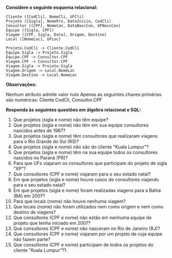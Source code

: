 **Considere o seguinte esquema relacional:**

```
Cliente ([CodCli], NomeCli, UFCli)
Projeto ([Sigla], NomePro, DataInicio, CodCli)
Consultor ([CPF], NomeCon, DataNascCon, UFNascCon)
Equipe ([Sigla, CPF])
Viagem ([CPF, Sigla, Data], Origem, Destino)
Local ([NomeLoc], UFLoc)

Projeto.CodCli -> Cliente.CodCli
Equipe.Sigla -> Projeto.Sigla
Equipe.CPF -> Consultor.CPF
Viagem.CPF -> Consultor.CPF
Viagem.Sigla -> Projeto.Sigla
Viagem.Origem -> Local.NomeLoc
Viagem.Destino -> Local.NomeLoc
```

**Observações:**

Nenhum atributo admite valor nulo
Apenas as seguintes chaves primárias são numéricas: Cliente.CodCli, Consultor.CPF

**Responda às seguintes questões em álgebra relacional e SQL:**

1. Que projetos (sigla e nome) não têm equipe?
2. Que projetos (sigla e nome) não têm em sua equipe consultores nascidos antes de 1987?
3. Que projetos (sigla e nome) têm consultores que realizaram viagens para o Rio Grande do Sul (RS)?
4. Que projetos (sigla e nome) não são do cliente "Kuala Lumpur"?
5. Que projetos (sigla e nome) têm na sua equipe todos os consultores nascidos no Paraná (PR)?
6. Para que UFs viajaram os consultores que participam do projeto de sigla "XP"?
7. Que consultores (CPF e nome) viajaram para o seu estado natal?
8. Em que projetos (sigla e nome) houve casos de consultores viajando para o seu estado natal?
9. Em que projetos (sigla e nome) foram realizadas viagens para a Bahia (BA) em 2007?
10. Para que locais (nome) não houve nenhuma viagem?
11. Que locais (nome) não foram utilizados nem como origem e nem como destino de viagens?
12. Que consultores (CPF e nome) não estão em nenhuma equipe de projeto que tenha iniciado em 2007?
13. Que consultores (CPF e nome) não nasceram no Rio de Janeiro (RJ)?
14. Que consultores (CPF e nome) viajaram por um projeto de cuja equipe não fazem parte?
15. Que consultores (CPF e nome) participam de todos os projetos do cliente "Kuala Lumpur"?1. 
